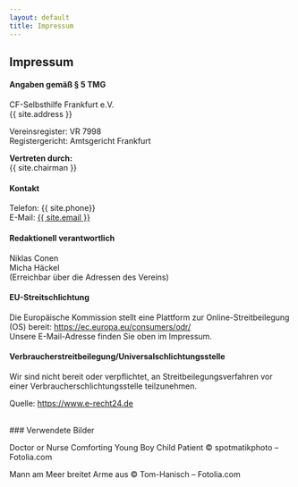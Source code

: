 ```yaml
---
layout: default
title: Impressum
---
```


## Impressum

#### Angaben gemäß § 5 TMG
CF-Selbsthilfe Frankfurt e.V.<br>
{{ site.address }}

Vereinsregister: VR 7998<br>
Registergericht: Amtsgericht Frankfurt

**Vertreten durch:**<br>
{{ site.chairman }}

#### Kontakt
Telefon: {{ site.phone}}<br>
E-Mail: <a href="mailto:{{ site.email }}" class="cf-a">{{ site.email }}</a>

#### Redaktionell verantwortlich
Niklas Conen<br>
Micha Häckel<br>
(Erreichbar über die Adressen des Vereins)

#### EU-Streitschlichtung
Die Europäische Kommission stellt eine Plattform zur Online-Streitbeilegung (OS) bereit: <a href="https://ec.europa.eu/consumers/odr/" target="_blank" rel="noopener noreferrer">https://ec.europa.eu/consumers/odr/</a><br>
Unsere E-Mail-Adresse finden Sie oben im Impressum.

#### Verbraucher­streit­beilegung/Universal­schlichtungs­stelle
Wir sind nicht bereit oder verpflichtet, an Streitbeilegungsverfahren vor einer Verbraucherschlichtungsstelle teilzunehmen.

Quelle: <a href="https://www.e-recht24.de">https://www.e-recht24.de</a>

<br>
### Verwendete Bilder

Doctor or Nurse Comforting Young Boy Child Patient
&copy; spotmatikphoto – Fotolia.com

Mann am Meer breitet Arme aus
&copy; Tom-Hanisch – Fotolia.com